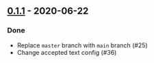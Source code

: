 ## [0.1.1](https://github.com/Kevin-Lee/sbt-github-pages/issues?utf8=%E2%9C%93&q=is%3Aissue+is%3Aclosed+milestone%3A%22milestone2%22) - 2020-06-22

### Done
* Replace `master` branch with `main` branch (#25)
* Change accepted text config (#36)
